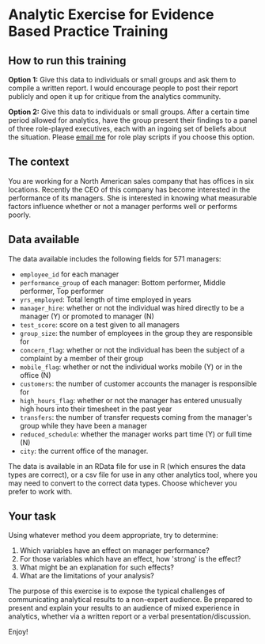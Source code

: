 # Analytic Exercise for Evidence Based Practice Training

## How to run this training

**Option 1:**  Give this data to individuals or small groups and ask them to compile a written report.  I would encourage people to post their report publicly and open it up for critique from the analytics community.

**Option 2:**  Give this data to individuals or small groups.  After a certain time period allowed for analytics, have the group present their findings to a panel of three role-played executives, each with an ingoing set of beliefs about the situation.  Please <a href="mailto:keith.mcnulty@gmail.com">email me</a> for role play scripts if you choose this option.

## The context

You are working for a North American sales company that has offices in six locations.  Recently the CEO of this company
has become interested in the performance of its managers.  She is interested in knowing what measurable factors influence
whether or not a manager performs well or performs poorly.


## Data available

The data available includes the following fields for 571 managers:

* `employee_id` for each manager
* `performance_group` of each manager: Bottom performer, Middle performer, Top performer
* `yrs_employed`: Total length of time employed in years
* `manager_hire`: whether or not the individual was hired directly to be a manager (Y) or promoted to manager (N)
* `test_score`: score on a test given to all managers
* `group_size`: the number of employees in the group they are responsible for
* `concern_flag`: whether or not the individual has been the subject of a complaint by a member of their group
* `mobile_flag`: whether or not the individual works mobile (Y) or in the office (N)
* `customers`:  the number of customer accounts the manager is responsible for
* `high_hours_flag`: whether or not the manager has entered unusually high hours into their timesheet in the past year
* `transfers`: the number of transfer requests coming from the manager's group while they have been a manager
* `reduced_schedule`:  whether the manager works part time (Y) or full time (N)
* `city`:  the current office of the manager.

The data is available in an RData file for use in R (which ensures the data types are correct), or a csv file for use in any other analytics tool, where you may need to convert to the correct data types.  Choose whichever you prefer to work with.

## Your task

Using whatever method you deem appropriate, try to determine:

1.  Which variables have an effect on manager performance?
2.  For those variables which have an effect, how 'strong' is the effect?
3.  What might be an explanation for such effects?
4.  What are the limitations of your analysis?

The purpose of this exercise is to expose the typical challenges of communicating analytical results to a non-expert audience.  Be prepared to present and explain your results to an audience of mixed experience in analytics, whether via a written report or a verbal presentation/discussion.

Enjoy!